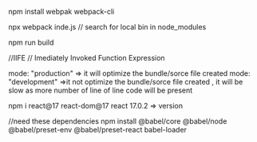 npm install webpak webpack-cli

npx webpack inde.js // search for local bin in node_modules

npm run build

//IIFE
// Imediately Invoked Function Expression

mode: "production" => it will optimize the bundle/sorce file created
mode: "development" =>it not optimize the bundle/sorce file created ,
                    it will be slow as more number of line of line code will be present


npm i react@17 react-dom@17
react 17.0.2 => version


//need these dependencies
npm install @babel/core @babel/node @babel/preset-env @babel/preset-react babel-loader